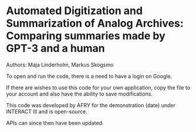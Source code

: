 # Automated Digitization and Summarization of Analog Archives: Comparing summaries made by GPT-3 and a human

Authors: Maja Linderholm, Markus Skogsmo

To open and run the code, there is a need to have a login on Google.

If there are wishes to use this code for your own application, copy the file to your account and also have the ability to save modifications.

This code was developed by AFRY for the demonstration (date) under INTERACT III and is open-source.

APIs can since then have been updated.

